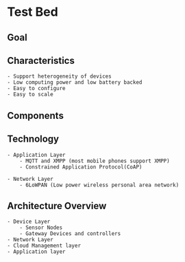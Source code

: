 # Test Bed

## Goal
## Characteristics
    - Support heterogeneity of devices
    - Low computing power and low battery backed 
    - Easy to configure
    - Easy to scale

## Components

## Technology
    - Application Layer
        - MQTT and XMPP (most mobile phones support XMPP)
        - Constrained Application Protocol(CoAP)

    - Network Layer
        - 6LoWPAN (Low power wireless personal area network)


## Architecture Overview
    - Device Layer
        - Sensor Nodes
        - Gateway Devices and controllers
    - Network Layer
    - Cloud Management layer
    - Application layer


